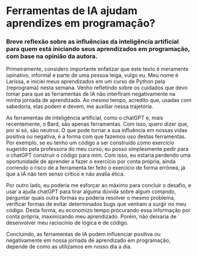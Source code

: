 # Ferramentas de IA ajudam aprendizes em programação?

### Breve reflexão sobre as influências da inteligência artificial para quem está iniciando seus aprendizados em programação, com base na opinião da autora.

Primeiramente, considero importante enfatizar que este texto é meramente opinativo, informal e parte de uma pessoa leiga, vulgo eu. Meu nome é Larissa, e iniciei meus aprendizados em um curso de Python pela {reprograma} nesta semana. Venho refletindo sobre os cuidados que devo tomar para que as ferramentas de IA não interfiram negativamente na minha jornada de aprendizado. Ao mesmo tempo, acredito que, usadas com sabedoria, elas podem e devem, me auxiliar nessa trajetória. 

As ferramentas de inteligência artificial, como o chatGPT e, mais recentemente, o Bard, são apenas ferramentas. Com isso, quero dizer que, por si só, são neutros. O que pode tornar a sua influência em nossas vidas positiva ou negativa, é a forma com que fazemos uso destas ferramentas. Por exemplo, se eu tenho um código a ser construído como exercício sugerido pela professora do meu curso, eu posso simplesmente pedir para o chatGPT construir o código para mim. Com isso, eu estaria perdendo uma oportunidade de aprender a fazer o exercício por conta própria, ainda correndo o risco de a ferramenta ter feito o exercício de forma errônea, já que a IA não tem senso crítico e não avalia ética. 

Por outro lado, eu poderia me esforçar ao máximo para concluir o desafio, e usar a ajuda chatGPT para tirar alguma dúvida sobre algum comando, perguntar quais outra formas eu poderia resolver o mesmo problema, verificar formas de evitar determinados bugs que venham a surgir no meu código. Desta forma, eu economizo tempo procurando essa informação por conta própria, maximizando meu aprendizado. Porém, não deixaria de desenvolver meu raciocínio de lógica e de código. 

Concluindo, as ferramentas de IA podem influenciar positiva ou negativamente em nossa jornada de aprendizado em programação, depende de como as utilizamos em nosso dia a dia. 